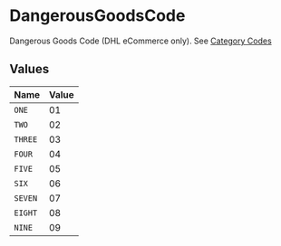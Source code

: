 # DangerousGoodsCode

Dangerous Goods Code (DHL eCommerce only). See <a href="https://api-legacy.dhlecs.com/docs/v2/appendix.html#dangerous-goods">Category Codes</a>


## Values

| Name    | Value   |
| ------- | ------- |
| `ONE`   | 01      |
| `TWO`   | 02      |
| `THREE` | 03      |
| `FOUR`  | 04      |
| `FIVE`  | 05      |
| `SIX`   | 06      |
| `SEVEN` | 07      |
| `EIGHT` | 08      |
| `NINE`  | 09      |